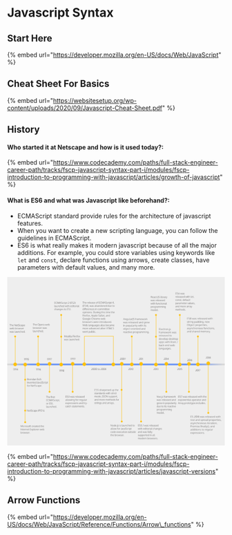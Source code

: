 # Javascript Syntax

## Start Here

{% embed url="https://developer.mozilla.org/en-US/docs/Web/JavaScript" %}



## Cheat Sheet For Basics

{% embed url="https://websitesetup.org/wp-content/uploads/2020/09/Javascript-Cheat-Sheet.pdf" %}

## History

#### Who started it at Netscape and how is it used today?:

{% embed url="https://www.codecademy.com/paths/full-stack-engineer-career-path/tracks/fscp-javascript-syntax-part-i/modules/fscp-introduction-to-programming-with-javascript/articles/growth-of-javascript" %}



#### What is ES6 and what was Javascript like beforehand?:

* ECMAScript standard provide rules for the architecture of javascript features.
* When you want to create a new scripting language, you can follow the guidelines in ECMAScript. 
* ES6 is what really makes it modern javascript because of all the major additions. For example, you could store variables using keywords like `let` and `const`, declare functions using arrows, create classes, have parameters with default values, and many more.

![Image source: Codecademy in article &quot;JavaScript Versions: ES6 and Before](../../.gitbook/assets/image%20%28521%29.png)

{% embed url="https://www.codecademy.com/paths/full-stack-engineer-career-path/tracks/fscp-javascript-syntax-part-i/modules/fscp-introduction-to-programming-with-javascript/articles/javascript-versions" %}

## Arrow Functions

{% embed url="https://developer.mozilla.org/en-US/docs/Web/JavaScript/Reference/Functions/Arrow\_functions" %}



